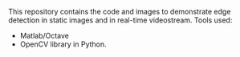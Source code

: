 This repository contains the code and images to demonstrate edge detection in static images and in real-time videostream.
Tools used:
* Matlab/Octave
* OpenCV library in Python.

